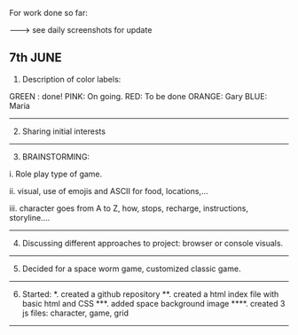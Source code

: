 
For work done so far:

---> see daily screenshots for update

7th JUNE
--------

1. Description of color labels:

GREEN : done!
PINK: On going.
RED: To be done
ORANGE: Gary
BLUE: Maria

-------------------------
 
 2. Sharing initial interests

 -------------------------
 3. BRAINSTORMING:
  
  i. Role play type of game.
  
  ii. visual, use of emojis and ASCII for food, locations,...
  
  iii. character goes from A to Z, how, stops, recharge, instructions, storyline....

---------------------------------

4. Discussing different approaches to project: browser or console visuals.
 ----------------------------------

 5. Decided for a space worm game, customized classic game.

 ------------------------------------------------------

 6. Started:
  *. created a github repository
  **. created a html index file with basic html and CSS
  ***. added space background image
  ****. created 3 js files: character, game, grid

  -------------------------------------------------
